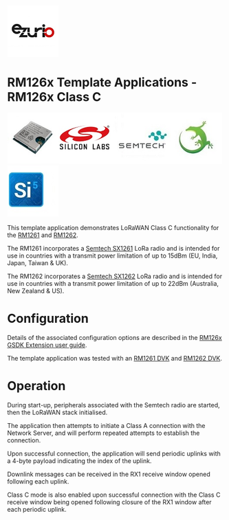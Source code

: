 [![Ezurio](images/ezurio_logo.jpg)](https://www.ezurio.com/)

# RM126x Template Applications - RM126x Class C

[![RM1261 & RM1262](images/rm126x_render.jpg)](https://www.ezurio.com/wireless-modules/lorawan-modules-solutions/rm126x-ultra-low-power-lorawan-a-b-c-module)[![Silabs](images/silabs_logo.jpg)](https://www.silabs.com)[![Semtech](images/semtech_logo.jpg)](https://www.semtech.com)[![Gecko SDK](images/gecko_sdk_logo.jpg)](https://www.silabs.com/developers/gecko-software-development-kit)[![Simplicity Studio](images/simplicity_studio_logo.jpg)](https://www.silabs.com/developers/simplicity-studio)

This template application demonstrates LoRaWAN Class C functionality for the [RM1261][RM126x module datasheet] and [RM1262][RM126x module datasheet].

The RM1261 incorporates a [Semtech SX1261][Semtech SX1261 product page] LoRa radio and is intended for use in countries with a transmit power limitation of up to 15dBm (EU, India, Japan, Taiwan & UK).

The RM1262 incorporates a [Semtech SX1262][Semtech SX1262 product page] LoRa radio and is intended for use in countries with a transmit power limitation of up to 22dBm (Australia, New Zealand & US).

# Configuration

Details of the associated configuration options are described in the [RM126x GSDK Extension user guide][RM126x GSDK Extension user guide].

The template application was tested with an [RM1261 DVK][RM126x DVK user guide] and [RM1262 DVK][RM126x DVK user guide].

# Operation

During start-up, peripherals associated with the Semtech radio are started, then the LoRaWAN stack initialised.

The application then attempts to initiate a Class A connection with the Network Server, and will perform repeated attempts to establish the connection.

Upon successful connection, the application will send periodic uplinks with a 4-byte payload indicating the index of the uplink.

Downlink messages can be received in the RX1 receive window opened following each uplink.

Class C mode is also enabled upon successful connection with the Class C receive window being opened following closure of the RX1 window after each periodic uplink.

[RM126x module datasheet]: <https://www.ezurio.com/documentation/datasheet-rm126x-lorawan-module>
[RM126x DVK user guide]: <https://www.ezurio.com/documentation/user-guide-rm126x-development-kit>
[RM126x GSDK Extension user guide]: <https://www.ezurio.com/documentation/application-note-c-code-development-rm126x-series>
[Semtech SX1261 product page]: <https://www.semtech.com/products/wireless-rf/lora-connect/sx1261>
[Semtech SX1262 product page]: <https://www.semtech.com/products/wireless-rf/lora-connect/sx1262>
